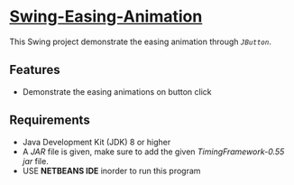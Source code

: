 # [Swing-Easing-Animation](https://www.youtube.com/watch?v=9wKm55uhw68&t=600s)

This Swing project demonstrate the easing animation through *`JButton`*.

## Features

- Demonstrate the easing animations on button click

## Requirements

- Java Development Kit (JDK) 8 or higher
- A *JAR* file is given, make sure to add the given *TimingFramework-0.55* *jar* file.
- USE **NETBEANS IDE** inorder to run this program
